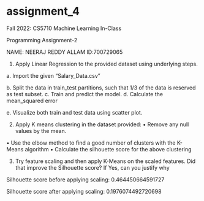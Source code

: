 # assignment_4

Fall 2022: CS5710
Machine Learning In-Class 



Programming Assignment-2



NAME: NEERAJ REDDY ALLAM
ID:700729065

1. Apply Linear Regression to the provided dataset using underlying steps.

a. Import the given “Salary_Data.csv”

 
b. Split the data in train_test partitions, such that 1/3 of the data is reserved as test subset.
c. Train and predict the model.
d. Calculate the mean_squared error

 
e. Visualize both train and test data using scatter plot.
 

2. Apply K means clustering in the dataset provided:
• Remove any null values by the mean.
 
• Use the elbow method to find a good number of clusters with the K-Means algorithm
• Calculate the silhouette score for the above clustering
 

3. Try feature scaling and then apply K-Means on the scaled features. Did that improve the Silhouette score? If
Yes, can you justify why 
 
Silhouette score before applying scaling: 0.464450664591727


Silhouette score after applying scaling: 0.1976074492720698


